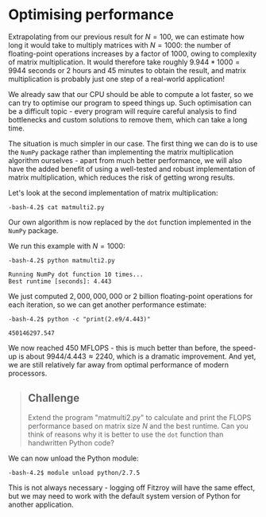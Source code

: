 # Optimising performance

Extrapolating from our previous result for $N=100$, we can estimate how long it would take to multiply matrices with $N=1000$: the number of floating-point operations increases by a factor of $1000$, owing to complexity of matrix multiplication. It would therefore take roughly $9.944*1000=9944$ seconds or 2 hours and 45 minutes to obtain the result, and matrix multiplication is probably just one step of a real-world application!

We already saw that our CPU should be able to compute a lot faster, so we can try to optimise our program to speed things up. Such optimisation can be a difficult topic - every program will require careful analysis to find bottlenecks and custom solutions to remove them, which can take a long time.

The situation is much simpler in our case. The first thing we can do is to use the `NumPy` package rather than implementing the matrix multiplication algorithm ourselves - apart from much better performance, we will also have the added benefit of using a well-tested and robust implementation of matrix multiplication, which reduces the risk of getting wrong results.

Let's look at the second implementation of matrix multiplication:
```
-bash-4.2$ cat matmulti2.py
```
Our own algorithm is now replaced by the `dot` function implemented in the `NumPy` package.

We run this example with $N=1000$:
```
-bash-4.2$ python matmulti2.py
```
~~~ {.output}
Running NumPy dot function 10 times...
Best runtime [seconds]: 4.443
~~~

We just computed $2,000,000,000$ or 2 billion floating-point operations for each iteration, so we can get another performance estimate:
```
-bash-4.2$ python -c "print(2.e9/4.443)"
```
~~~ {.python}
450146297.547
~~~
We now reached 450 MFLOPS - this is much better than before, the speed-up is about $9944/4.443\approx 2240$, which is a dramatic improvement. And yet, we are still relatively far away from optimal performance of modern processors.

> ## Challenge
>
> Extend the program "matmulti2.py" to calculate and print the FLOPS performance based on matrix size $N$ and the best runtime. Can you think of reasons why it is better to use the `dot` function than handwritten Python code?

We can now unload the Python module:
```
-bash-4.2$ module unload python/2.7.5
```
This is not always necessary - logging off Fitzroy will have the same effect, but we may need to work with the default system version of Python for another application.